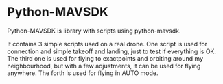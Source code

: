 # Python-MAVSDK

Python-MAVSDK is library with scripts using python-mavsdk. 

It contains 3 simple scripts used on a real drone. One script is used for connection and simple takeoff and landing, just to test if everything is OK. The third one is used for flying to exactpoints and orbiting around my neighbourhood, but with a few adjustments, it can be used for flying anywhere. The forth is used for flying in AUTO mode.
